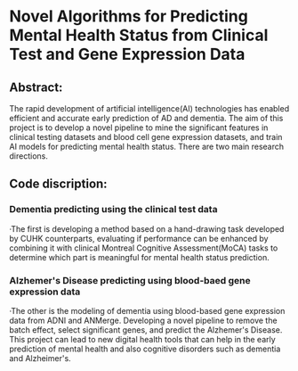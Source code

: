 # Novel Algorithms for Predicting Mental Health Status from Clinical Test and Gene Expression Data

## Abstract: 
The rapid development of artificial intelligence(AI) technologies has enabled efficient
and accurate early prediction of AD and dementia. The aim of this project is to develop
a novel pipeline to mine the significant features in clinical testing datasets and blood
cell gene expression datasets, and train AI models for predicting mental health status.
There are two main research directions. 

## Code discription:
### Dementia predicting using the clinical test data
·The first is developing a method based on a hand-drawing task developed by CUHK counterparts, evaluating if performance can
be enhanced by combining it with clinical Montreal Cognitive Assessment(MoCA)
tasks to determine which part is meaningful for mental health status prediction.

### Alzhemer's Disease predicting using blood-baed gene expression data
·The other is the modeling of dementia using blood-based gene expression data from
ADNI and ANMerge. Developing a novel pipeline to remove the batch effect, select
significant genes, and predict the Alzhemer's Disease. This project can lead to new digital
health tools that can help in the early prediction of mental health and also cognitive
disorders such as dementia and Alzheimer's.



